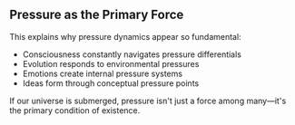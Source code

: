 ## Pressure as the Primary Force

This explains why pressure dynamics appear so fundamental:

- Consciousness constantly navigates pressure differentials
- Evolution responds to environmental pressures
- Emotions create internal pressure systems
- Ideas form through conceptual pressure points

If our universe is submerged, pressure isn't just a force among many—it's the primary condition of existence.